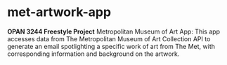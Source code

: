 # met-artwork-app
**OPAN 3244 Freestyle Project**
Metropolitan Museum of Art App: This app accesses data from The Metropolitan Museum of Art Collection API to generate an email spotlighting a specific work of art from The Met, with corresponding information and background on the artwork.
